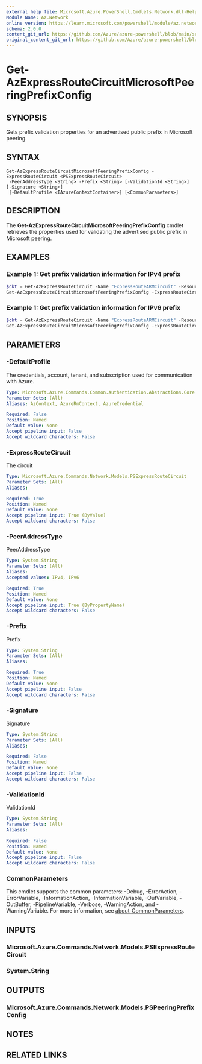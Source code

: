 ```yaml
---
external help file: Microsoft.Azure.PowerShell.Cmdlets.Network.dll-Help.xml
Module Name: Az.Network
online version: https://learn.microsoft.com/powershell/module/az.network/get-azexpressroutecircuitmicrosoftpeeringprefixconfig
schema: 2.0.0
content_git_url: https://github.com/Azure/azure-powershell/blob/main/src/Network/Network/help/Get-AzExpressRouteCircuitMicrosoftPeeringPrefixConfig.md
original_content_git_url: https://github.com/Azure/azure-powershell/blob/main/src/Network/Network/help/Get-AzExpressRouteCircuitMicrosoftPeeringPrefixConfig.md
---
```


# Get-AzExpressRouteCircuitMicrosoftPeeringPrefixConfig

## SYNOPSIS
Gets prefix validation properties for an advertised public prefix in Microsoft peering.

## SYNTAX

```
Get-AzExpressRouteCircuitMicrosoftPeeringPrefixConfig -ExpressRouteCircuit <PSExpressRouteCircuit>
 -PeerAddressType <String> -Prefix <String> [-ValidationId <String>] [-Signature <String>]
 [-DefaultProfile <IAzureContextContainer>] [<CommonParameters>]
```

## DESCRIPTION
The **Get-AzExpressRouteCircuitMicrosoftPeeringPrefixConfig** cmdlet retrieves the properties used for validating
the advertised public prefix in Microsoft peering.

## EXAMPLES

### Example 1: Get prefix validation information for IPv4 prefix
```powershell
$ckt = Get-AzExpressRouteCircuit -Name "ExpressRouteARMCircuit" -ResourceGroupName "ExpressRouteResourceGroup"
Get-AzExpressRouteCircuitMicrosoftPeeringPrefixConfig -ExpressRouteCircuit $ckt -PeerAddressType IPv4 -Prefix "123.1.0.0/24"
```

### Example 1: Get prefix validation information for IPv6 prefix
```powershell
$ckt = Get-AzExpressRouteCircuit -Name "ExpressRouteARMCircuit" -ResourceGroupName "ExpressRouteResourceGroup"
Get-AzExpressRouteCircuitMicrosoftPeeringPrefixConfig -ExpressRouteCircuit $ckt -PeerAddressType IPv6 -Prefix "123:1::/64"
```

## PARAMETERS

### -DefaultProfile
The credentials, account, tenant, and subscription used for communication with Azure.

```yaml
Type: Microsoft.Azure.Commands.Common.Authentication.Abstractions.Core.IAzureContextContainer
Parameter Sets: (All)
Aliases: AzContext, AzureRmContext, AzureCredential

Required: False
Position: Named
Default value: None
Accept pipeline input: False
Accept wildcard characters: False
```

### -ExpressRouteCircuit
The circuit

```yaml
Type: Microsoft.Azure.Commands.Network.Models.PSExpressRouteCircuit
Parameter Sets: (All)
Aliases:

Required: True
Position: Named
Default value: None
Accept pipeline input: True (ByValue)
Accept wildcard characters: False
```

### -PeerAddressType
PeerAddressType

```yaml
Type: System.String
Parameter Sets: (All)
Aliases:
Accepted values: IPv4, IPv6

Required: True
Position: Named
Default value: None
Accept pipeline input: True (ByPropertyName)
Accept wildcard characters: False
```

### -Prefix
Prefix

```yaml
Type: System.String
Parameter Sets: (All)
Aliases:

Required: True
Position: Named
Default value: None
Accept pipeline input: False
Accept wildcard characters: False
```

### -Signature
Signature

```yaml
Type: System.String
Parameter Sets: (All)
Aliases:

Required: False
Position: Named
Default value: None
Accept pipeline input: False
Accept wildcard characters: False
```

### -ValidationId
ValidationId

```yaml
Type: System.String
Parameter Sets: (All)
Aliases:

Required: False
Position: Named
Default value: None
Accept pipeline input: False
Accept wildcard characters: False
```

### CommonParameters
This cmdlet supports the common parameters: -Debug, -ErrorAction, -ErrorVariable, -InformationAction, -InformationVariable, -OutVariable, -OutBuffer, -PipelineVariable, -Verbose, -WarningAction, and -WarningVariable. For more information, see [about_CommonParameters](http://go.microsoft.com/fwlink/?LinkID=113216).

## INPUTS

### Microsoft.Azure.Commands.Network.Models.PSExpressRouteCircuit

### System.String

## OUTPUTS

### Microsoft.Azure.Commands.Network.Models.PSPeeringPrefixConfig

## NOTES

## RELATED LINKS
